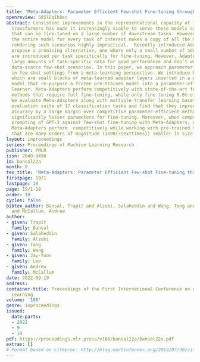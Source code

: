 ```yaml
---
title: 'Meta-Adapters: Parameter Efficient Few-shot Fine-tuning through Meta-Learning'
openreview: S85lEqIhBec
abstract: Consistent improvements in the representational capacity of large pre-trained
  transformers has made it increasingly viable to serve these models as shared priors
  that can be fine-tuned on a large number of downstream tasks. However, fine-tuning
  the entire model for every task of interest makes a copy of all the model parameters,
  rendering such scenarios highly impractical.  Recently introduced Adapter methods
  propose a promising alternative, one where only a small number of additional parameters
  are introduced per task specifically for fine-tuning. However, Adapters often require
  large amounts of task-specific data for good performance and don’t work well in
  data-scarce few-shot scenarios. In this paper, we approach parameter-efficient fine-tuning
  in few-shot settings from a meta-learning perspective. We introduce Meta-Adapters,
  which are small blocks of meta-learned adapter layers inserted in a pre-trained
  model that re-purpose a frozen pre-trained model into a parameter-efficient few-shot
  learner. Meta-Adapters perform competitively with state-of-the-art few-shot learning
  methods that require full fine-tuning, while only fine-tuning 0.6% of the parameters.
  We evaluate Meta-Adapters along with multiple transfer learning baselines on an
  evaluation suite of 17 classification tasks and find that they improve few-shot
  accuracy by a large margin over competitive parameter-efficient methods, while requiring
  significantly lesser parameters for fine-tuning. Moreover, when comparing few-shot
  prompting of GPT-3 against few-shot fine-tuning with Meta-Adapters, we find that
  Meta-Adapters perform  competitively while working with pre-trained transformers
  that are many orders of magnitude (1590{\texttimes}) smaller in size than GPT-3.
layout: inproceedings
series: Proceedings of Machine Learning Research
publisher: PMLR
issn: 2640-3498
id: bansal22a
month: 0
tex_title: 'Meta-Adapters: Parameter Efficient Few-shot Fine-tuning through Meta-Learning'
firstpage: 19/1
lastpage: 18
page: 19/1-18
order: 19
cycles: false
bibtex_author: Bansal, Trapit and Alzubi, Salaheddin and Wang, Tong and Lee, Jay-Yoon
  and McCallum, Andrew
author:
- given: Trapit
  family: Bansal
- given: Salaheddin
  family: Alzubi
- given: Tong
  family: Wang
- given: Jay-Yoon
  family: Lee
- given: Andrew
  family: McCallum
date: 2022-09-19
address:
container-title: Proceedings of the First International Conference on Automated Machine
  Learning
volume: '188'
genre: inproceedings
issued:
  date-parts:
  - 2022
  - 9
  - 19
pdf: https://proceedings.mlr.press/v188/bansal22a/bansal22a.pdf
extras: []
# Format based on citeproc: http://blog.martinfenner.org/2013/07/30/citeproc-yaml-for-bibliographies/
---
```


